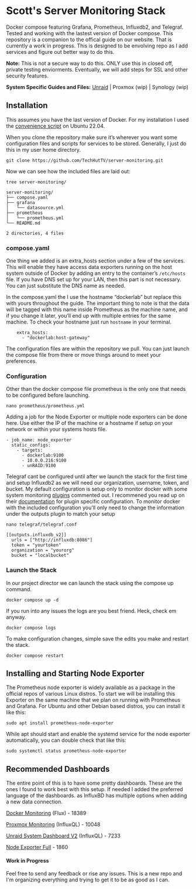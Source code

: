 # Scott's Server Monitoring Stack
Docker compose featuring Grafana, Prometheus, Influxdb2, and Telegraf. Tested and working with the lastest version of Docker compose. This repository is a companion to the offical guide on our website. That is currently a work in progress. This is designed to be envolving repo as I add services and figure out better way to do this. 

**Note:** This is not a secure way to do this. ONLY use this in closed off, private testing enviorments. Eventually, we will add steps for SSL and other security features.

**System Specific Guides and Files:** [Unraid](https://github.com/TechHutTV/server-monitoring/tree/main/unraid) | Proxmox (wip) | Synology (wip)

## Installation
This assumes you have the last version of Docker. For my installation I used the [convenience script](https://docs.docker.com/engine/install/ubuntu/#install-using-the-convenience-script) on Ubuntu 22.04.

When you clone the repository make sure it’s wherever you want some configuration files and scripts for services to be stored. Generally, I just do this in my user home directory.

```git clone https://github.com/TechHutTV/server-monitoring.git```

Now we can see how the included files are laid out:

```
tree server-monitoring/

server-monitoring/
├── compose.yaml
├── grafana
│   └── datasource.yml
├── prometheus
│   └── prometheus.yml
└── README.md

2 directories, 4 files
```
### compose.yaml
One thing we added is an extra_hosts section under a few of the services. This will enable they have access data exporters running on the host system outside of Docker by adding an entry to the container’s ```/etc/hosts``` file. If you have DNS set up for your LAN, then this part is not necessary. You can just substitute the DNS name as needed.

In the compose.yaml the I use the hostname “dockerlab” but replace this with yours throughout the guide. The important thing to note is that the data will be tagged with this name inside Prometheus as the machine name, and if you change it later, you’ll end up with multiple entries for the same machine. To check your hostname just run ```hostname``` in your terminal.
```
    extra_hosts:
      - "dockerlab:host-gateway"
```
The configuration files are within the repository we pull. You can just launch the compose file from there or move things around to meet your preferences.

### Configuration
Other than the docker compose file prometheus is the only one that needs to be configured before launching. 

```nano prometheus/prometheus.yml```

Adding a job for the Node Exporter or multiple node exporters can be done here. Use either the IP of the machine or a hostname if setup on your network or within your systems hosts file.

```
- job_name: node_exporter
  static_configs:
    - targets:
      - dockerlab:9100
      - 10.0.0.216:9100
      - unRAID:9100
```

Telegraf cant be configured until after we launch the stack for the first time and setup Influxdb2 as we will need our organization, username, token, and bucket. My default configuration is setup only to monitor docker with some system monitoring [plugins](https://docs.influxdata.com/telegraf/v1/plugins/) commented out. I recommened you read up on their [documentation](https://docs.influxdata.com/telegraf/v1/get-started/) for plugin specific configuration. To monitor docker with the included configuration you'll only need to change the information under the outputs plugin to match your setup
```
nano telegraf/telegraf.conf
```

```
[[outputs.influxdb_v2]]
  urls = ["http://influxdb:8086"]
  token = "yourtoken"
  organization = "yourorg"
  bucket = "localbucket"
```
### Launch the Stack

In our project director we can launch the stack using the compose up command.
```
docker compose up -d
```
If you run into any issues the logs are you best friend. Heck, check em anyway.
```
docker compose logs
```
To make configuration changes, simple save the edits you make and restart the stack.
```
docker compose restart
```
## Installing and Starting Node Exporter

The Prometheus node exporter is widely available as a package in the official repos of various Linux distros. To start we will be installing this Exporter on the same machine that we plan on running with Prometheus and Grafana. For Ubuntu and other Debian based distros, you can install it like this:

```sudo apt install prometheus-node-exporter```

While apt should start and enable the systemd service for the node exporter automatically, you can double check that like this:

```sudo systemctl status prometheus-node-exporter```

## Recommended Dashboards

The entire point of this is to have some pretty dashboards. These are the ones I found to work best with this setup. If needed I added the preferred language of the dashboards. as InfluxBD has multiple options when adding a new data connection.

[Docker Monitoring](https://grafana.com/grafana/dashboards/18389-influxdb-2-x-telegraf-docker-dashboard/) (Flux) - 18389

[Proxmox Monitoring](https://grafana.com/grafana/dashboards/10048-proxmox/) (InfluxQL) - 10048

[Unraid System Dashboard V2](https://grafana.com/grafana/dashboards/7233-unraid-system-dashboard-v2/) (InfluxQL) - 7233

[Node Exporter Full](https://grafana.com/grafana/dashboards/1860-node-exporter-full/) - 1860

#### Work in Progress
Feel free to send any feedback or rise any issues. This is a new repo and I'm organizing everything and trying to get it to be as good as I can.
